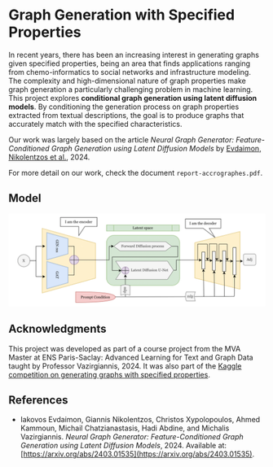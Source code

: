 # Graph Generation with Specified Properties

In recent years, there has been an increasing interest in generating graphs given specified properties, being an area that finds applications ranging from chemo-informatics to social networks and infrastructure modeling. The complexity and high-dimensional nature of graph properties make graph generation a particularly challenging problem in machine learning. This project explores **conditional graph generation using latent diffusion models**. By conditioning the generation process on graph properties extracted from textual descriptions, the goal is to produce graphs that accurately match with the specified characteristics.

Our work was largely based on the article *Neural Graph Generator: Feature-Conditioned Graph Generation using Latent Diffusion Models* by [Evdaimon, Nikolentzos et al.](https://arxiv.org/abs/2403.01535), 2024.


For more detail on our work, check the document `report-accrographes.pdf`.

## Model
![Architecture of the proposed model](./figures/model-1.png)

## **Acknowledgments**

This project was developed as part of a course project from the MVA Master at ENS Paris-Saclay: Advanced Learning for Text and Graph Data taught by Professor Vazirgiannis, 2024. It was also part of the [Kaggle competition on generating graphs with specified properties](https://www.kaggle.com/competitions/generating-graphs-with-specified-properties).

## References

- Iakovos Evdaimon, Giannis Nikolentzos, Christos Xypolopoulos, Ahmed Kammoun, Michail Chatzianastasis, Hadi Abdine, and Michalis Vazirgiannis. *Neural Graph Generator: Feature-Conditioned Graph Generation using Latent Diffusion Models*, 2024. Available at: [https://arxiv.org/abs/2403.01535](https://arxiv.org/abs/2403.01535).

